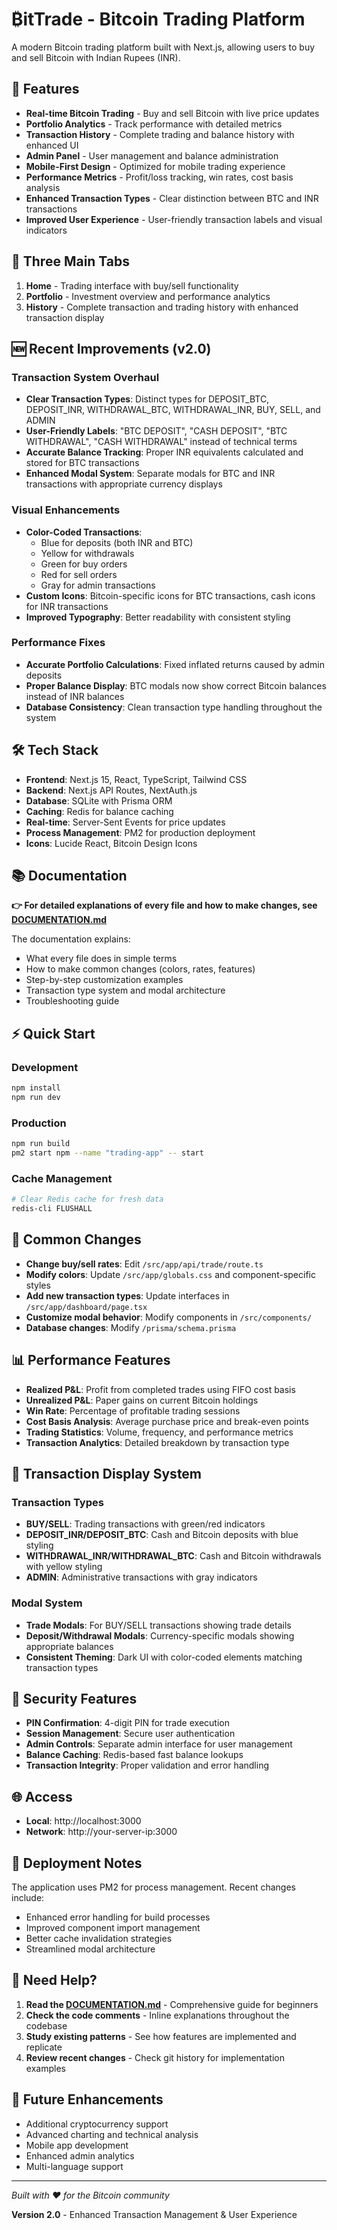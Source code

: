 # ₿itTrade - Bitcoin Trading Platform

A modern Bitcoin trading platform built with Next.js, allowing users to buy and sell Bitcoin with Indian Rupees (INR).

## 🚀 Features

- **Real-time Bitcoin Trading** - Buy and sell Bitcoin with live price updates
- **Portfolio Analytics** - Track performance with detailed metrics
- **Transaction History** - Complete trading and balance history with enhanced UI
- **Admin Panel** - User management and balance administration
- **Mobile-First Design** - Optimized for mobile trading experience
- **Performance Metrics** - Profit/loss tracking, win rates, cost basis analysis
- **Enhanced Transaction Types** - Clear distinction between BTC and INR transactions
- **Improved User Experience** - User-friendly transaction labels and visual indicators

## 📱 Three Main Tabs

1. **Home** - Trading interface with buy/sell functionality
2. **Portfolio** - Investment overview and performance analytics
3. **History** - Complete transaction and trading history with enhanced transaction display

## 🆕 Recent Improvements (v2.0)

### Transaction System Overhaul
- **Clear Transaction Types**: Distinct types for DEPOSIT_BTC, DEPOSIT_INR, WITHDRAWAL_BTC, WITHDRAWAL_INR, BUY, SELL, and ADMIN
- **User-Friendly Labels**: "BTC DEPOSIT", "CASH DEPOSIT", "BTC WITHDRAWAL", "CASH WITHDRAWAL" instead of technical terms
- **Accurate Balance Tracking**: Proper INR equivalents calculated and stored for BTC transactions
- **Enhanced Modal System**: Separate modals for BTC and INR transactions with appropriate currency displays

### Visual Enhancements
- **Color-Coded Transactions**: 
  - Blue for deposits (both INR and BTC)
  - Yellow for withdrawals
  - Green for buy orders
  - Red for sell orders
  - Gray for admin transactions
- **Custom Icons**: Bitcoin-specific icons for BTC transactions, cash icons for INR transactions
- **Improved Typography**: Better readability with consistent styling

### Performance Fixes
- **Accurate Portfolio Calculations**: Fixed inflated returns caused by admin deposits
- **Proper Balance Display**: BTC modals now show correct Bitcoin balances instead of INR balances
- **Database Consistency**: Clean transaction type handling throughout the system

## 🛠️ Tech Stack

- **Frontend**: Next.js 15, React, TypeScript, Tailwind CSS
- **Backend**: Next.js API Routes, NextAuth.js
- **Database**: SQLite with Prisma ORM
- **Caching**: Redis for balance caching
- **Real-time**: Server-Sent Events for price updates
- **Process Management**: PM2 for production deployment
- **Icons**: Lucide React, Bitcoin Design Icons

## 📚 Documentation

**👉 For detailed explanations of every file and how to make changes, see [DOCUMENTATION.md](./DOCUMENTATION.md)**

The documentation explains:
- What every file does in simple terms
- How to make common changes (colors, rates, features)
- Step-by-step customization examples
- Transaction type system and modal architecture
- Troubleshooting guide

## ⚡ Quick Start

### Development
```bash
npm install
npm run dev
```

### Production
```bash
npm run build
pm2 start npm --name "trading-app" -- start
```

### Cache Management
```bash
# Clear Redis cache for fresh data
redis-cli FLUSHALL
```

## 🔧 Common Changes

- **Change buy/sell rates**: Edit `/src/app/api/trade/route.ts`
- **Modify colors**: Update `/src/app/globals.css` and component-specific styles
- **Add new transaction types**: Update interfaces in `/src/app/dashboard/page.tsx`
- **Customize modal behavior**: Modify components in `/src/components/`
- **Database changes**: Modify `/prisma/schema.prisma`

## 📊 Performance Features

- **Realized P&L**: Profit from completed trades using FIFO cost basis
- **Unrealized P&L**: Paper gains on current Bitcoin holdings
- **Win Rate**: Percentage of profitable trading sessions
- **Cost Basis Analysis**: Average purchase price and break-even points
- **Trading Statistics**: Volume, frequency, and performance metrics
- **Transaction Analytics**: Detailed breakdown by transaction type

## 🎨 Transaction Display System

### Transaction Types
- **BUY/SELL**: Trading transactions with green/red indicators
- **DEPOSIT_INR/DEPOSIT_BTC**: Cash and Bitcoin deposits with blue styling
- **WITHDRAWAL_INR/WITHDRAWAL_BTC**: Cash and Bitcoin withdrawals with yellow styling
- **ADMIN**: Administrative transactions with gray indicators

### Modal System
- **Trade Modals**: For BUY/SELL transactions showing trade details
- **Deposit/Withdrawal Modals**: Currency-specific modals showing appropriate balances
- **Consistent Theming**: Dark UI with color-coded elements matching transaction types

## 🔐 Security Features

- **PIN Confirmation**: 4-digit PIN for trade execution
- **Session Management**: Secure user authentication
- **Admin Controls**: Separate admin interface for user management
- **Balance Caching**: Redis-based fast balance lookups
- **Transaction Integrity**: Proper validation and error handling

## 🌐 Access

- **Local**: http://localhost:3000
- **Network**: http://your-server-ip:3000

## 🔄 Deployment Notes

The application uses PM2 for process management. Recent changes include:
- Enhanced error handling for build processes
- Improved component import management
- Better cache invalidation strategies
- Streamlined modal architecture

## 📖 Need Help?

1. **Read the [DOCUMENTATION.md](./DOCUMENTATION.md)** - Comprehensive guide for beginners
2. **Check the code comments** - Inline explanations throughout the codebase
3. **Study existing patterns** - See how features are implemented and replicate
4. **Review recent changes** - Check git history for implementation examples

## 🚀 Future Enhancements

- Additional cryptocurrency support
- Advanced charting and technical analysis
- Mobile app development
- Enhanced admin analytics
- Multi-language support

---

*Built with ❤️ for the Bitcoin community*

**Version 2.0** - Enhanced Transaction Management & User Experience
